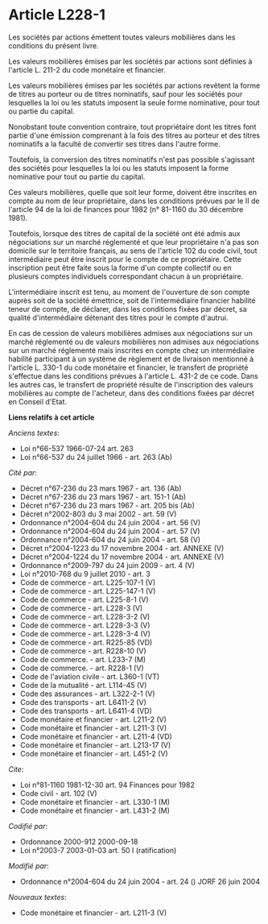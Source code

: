 # Article L228-1

Les sociétés par actions émettent toutes valeurs mobilières dans les conditions du présent livre.

Les valeurs mobilières émises par les sociétés par actions sont définies à l'article L. 211-2 du code monétaire et financier.

Les valeurs mobilières émises par les sociétés par actions revêtent la forme de titres au porteur ou de titres nominatifs,
sauf pour les sociétés pour lesquelles la loi ou les statuts imposent la seule forme nominative, pour tout ou partie du
capital.

Nonobstant toute convention contraire, tout propriétaire dont les titres font partie d'une émission comprenant à la fois des
titres au porteur et des titres nominatifs a la faculté de convertir ses titres dans l'autre forme.

Toutefois, la conversion des titres nominatifs n'est pas possible s'agissant des sociétés pour lesquelles la loi ou les
statuts imposent la forme nominative pour tout ou partie du capital.

Ces valeurs mobilières, quelle que soit leur forme, doivent être inscrites en compte au nom de leur propriétaire, dans les
conditions prévues par le II de l'article 94 de la loi de finances pour 1982 (n° 81-1160 du 30 décembre 1981).

Toutefois, lorsque des titres de capital de la société ont été admis aux négociations sur un marché réglementé et que leur
propriétaire n'a pas son domicile sur le territoire français, au sens de l'article 102 du code civil, tout intermédiaire peut
être inscrit pour le compte de ce propriétaire. Cette inscription peut être faite sous la forme d'un compte collectif ou en
plusieurs comptes individuels correspondant chacun à un propriétaire.

L'intermédiaire inscrit est tenu, au moment de l'ouverture de son compte auprès soit de la société émettrice, soit de
l'intermédiaire financier habilité teneur de compte, de déclarer, dans les conditions fixées par décret, sa qualité
d'intermédiaire détenant des titres pour le compte d'autrui.

En cas de cession de valeurs mobilières admises aux négociations sur un marché réglementé ou de valeurs mobilières non
admises aux négociations sur un marché réglementé mais inscrites en compte chez un intermédiaire habilité participant à un
système de règlement et de livraison mentionné à l'article L. 330-1 du code monétaire et financier, le transfert de propriété
s'effectue dans les conditions prévues à l'article L. 431-2 de ce code. Dans les autres cas, le transfert de propriété
résulte de l'inscription des valeurs mobilières au compte de l'acheteur, dans des conditions fixées par décret en Conseil
d'Etat.

**Liens relatifs à cet article**

_Anciens textes_:

  - Loi n°66-537 1966-07-24 art. 263
  - Loi n°66-537 du 24 juillet 1966 - art. 263 (Ab)

_Cité par_:

  - Décret n°67-236 du 23 mars 1967 - art. 136 (Ab)
  - Décret n°67-236 du 23 mars 1967 - art. 151-1 (Ab)
  - Décret n°67-236 du 23 mars 1967 - art. 205 bis (Ab)
  - Décret n°2002-803 du 3 mai 2002 - art. 59 (V)
  - Ordonnance n°2004-604 du 24 juin 2004 - art. 56 (V)
  - Ordonnance n°2004-604 du 24 juin 2004 - art. 57 (V)
  - Ordonnance n°2004-604 du 24 juin 2004 - art. 58 (V)
  - Décret n°2004-1223 du 17 novembre 2004 - art. ANNEXE (V)
  - Décret n°2004-1224 du 17 novembre 2004 - art. ANNEXE (V)
  - Ordonnance n°2009-797 du 24 juin 2009 - art. 4 (V)
  - Loi n°2010-768 du 9 juillet 2010 - art. 3
  - Code de commerce - art. L225-107-1 (V)
  - Code de commerce - art. L225-147-1 (V)
  - Code de commerce - art. L225-8-1 (V)
  - Code de commerce - art. L228-3 (V)
  - Code de commerce - art. L228-3-2 (V)
  - Code de commerce - art. L228-3-3 (V)
  - Code de commerce - art. L228-3-4 (V)
  - Code de commerce - art. R225-85 (VD)
  - Code de commerce - art. R228-10 (V)
  - Code de commerce. - art. L233-7 (M)
  - Code de commerce. - art. R228-1 (V)
  - Code de l'aviation civile - art. L360-1 (VT)
  - Code de la mutualité - art. L114-45 (V)
  - Code des assurances - art. L322-2-1 (V)
  - Code des transports - art. L6411-2 (V)
  - Code des transports - art. L6411-4 (VD)
  - Code monétaire et financier - art. L211-2 (V)
  - Code monétaire et financier - art. L211-3 (V)
  - Code monétaire et financier - art. L211-4 (VD)
  - Code monétaire et financier - art. L213-17 (V)
  - Code monétaire et financier - art. L451-2 (V)

_Cite_:

  - Loi n°81-1160 1981-12-30 art. 94 Finances pour 1982
  - Code civil - art. 102 (V)
  - Code monétaire et financier - art. L330-1 (M)
  - Code monétaire et financier - art. L431-2 (M)

_Codifié par_:

  - Ordonnance 2000-912 2000-09-18
  - Loi n°2003-7 2003-01-03 art. 50 I (ratification)

_Modifié par_:

  - Ordonnance n°2004-604 du 24 juin 2004 - art. 24 () JORF 26 juin 2004

_Nouveaux textes_:

  - Code monétaire et financier - art. L211-3 (V)
